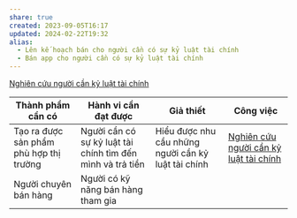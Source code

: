 ```yaml
---
share: true
created: 2023-09-05T16:17
updated: 2024-02-22T19:32
alias:
  - Lên kế hoạch bán cho người cần có sự kỷ luật tài chính
  - Bán app cho người cần có sự kỷ luật tài chính
---
```


[Nghiên cứu người cần kỷ luật tài chính](../../Ng%C6%B0%E1%BB%9Di%20d%C3%B9ng/Ng%C6%B0%E1%BB%9Di%20d%C3%B9ng%20c%C3%A1%20nh%C3%A2n/T%E1%BB%95%20ch%E1%BB%A9c%20nh%E1%BB%8F%20ho%E1%BA%B7c%20ng%C6%B0%E1%BB%9Di%20c%E1%BA%A7n%20k%E1%BB%B7%20lu%E1%BA%ADt%20t%C3%A0i%20ch%C3%ADnh.md)

| Thành phẩm cần có                       | Hành vi cần đạt được                                       | Giả thiết                                           | Công việc                                                                                |
| --------------------------------------- | ---------------------------------------------------------- | --------------------------------------------------- | ---------------------------------------------------------------------------------------- |
| Tạo ra được sản phẩm phù hợp thị trường | Người cần có sự kỷ luật tài chính tìm đến mình và trả tiền | Hiểu được nhu cầu những người cần kỷ luật tài chính | [Nghiên cứu người cần kỷ luật tài chính](../../Ng%C6%B0%E1%BB%9Di%20d%C3%B9ng/Ng%C6%B0%E1%BB%9Di%20d%C3%B9ng%20c%C3%A1%20nh%C3%A2n/T%E1%BB%95%20ch%E1%BB%A9c%20nh%E1%BB%8F%20ho%E1%BA%B7c%20ng%C6%B0%E1%BB%9Di%20c%E1%BA%A7n%20k%E1%BB%B7%20lu%E1%BA%ADt%20t%C3%A0i%20ch%C3%ADnh.md) |
| Người chuyên bán hàng                   | Người có kỹ năng bán hàng tham gia                         |                                                     |                                                                                          |

